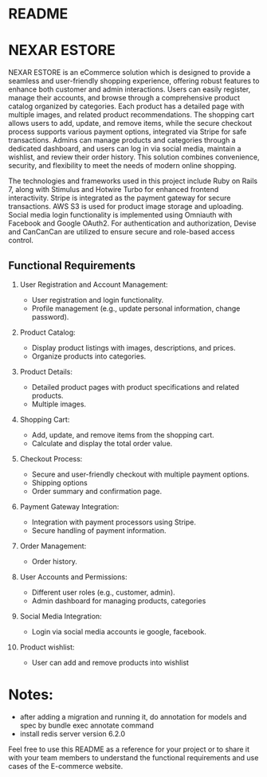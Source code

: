 # README

# NEXAR ESTORE

NEXAR ESTORE is an eCommerce solution which is designed to provide a seamless and user-friendly shopping experience, offering robust features to enhance both customer and admin interactions. Users can easily register, manage their accounts, and browse through a comprehensive product catalog organized by categories. Each product has a detailed page with multiple images, and related product recommendations. The shopping cart allows users to add, update, and remove items, while the secure checkout process supports various payment options, integrated via Stripe for safe transactions. Admins can manage products and categories through a dedicated dashboard, and users can log in via social media, maintain a wishlist, and review their order history. This solution combines convenience, security, and flexibility to meet the needs of modern online shopping.

The technologies and frameworks used in this project include Ruby on Rails 7, along with Stimulus and Hotwire Turbo for enhanced frontend interactivity. Stripe is integrated as the payment gateway for secure transactions. AWS S3 is used for product image storage and uploading. Social media login functionality is implemented using Omniauth with Facebook and Google OAuth2. For authentication and authorization, Devise and CanCanCan are utilized to ensure secure and role-based access control.
## Functional Requirements

1. User Registration and Account Management:
     * User registration and login functionality.
     * Profile management (e.g., update personal information, change password).

2. Product Catalog:
     * Display product listings with images, descriptions, and prices.
     * Organize products into categories.

3. Product Details:
     * Detailed product pages with product specifications and related products.
     * Multiple images.

4. Shopping Cart:
     * Add, update, and remove items from the shopping cart.
     * Calculate and display the total order value.

5. Checkout Process:
     * Secure and user-friendly checkout with multiple payment options.
     * Shipping options
     * Order summary and confirmation page.

6. Payment Gateway Integration:
     * Integration with payment processors using Stripe.
     * Secure handling of payment information.

7. Order Management:
     * Order history.

8. User Accounts and Permissions:
     * Different user roles (e.g., customer, admin).
     * Admin dashboard for managing products, categories
   
9. Social Media Integration:
     * Login via social media accounts ie google, facebook.
   
10. Product wishlist:
    * User can add and remove products into wishlist

# Notes:
* after adding a migration and running it, do annotation for models and spec by
  bundle exec annotate command
* install redis server version 6.2.0

Feel free to use this README as a reference for your project or to share it with your team members to understand the functional requirements and use cases of the E-commerce website.
